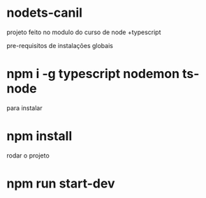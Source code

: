 # nodets-canil
projeto  feito no modulo do curso de node +typescript

pre-requisitos de instalações globais 
# npm i -g typescript nodemon ts-node

para instalar 

# npm install 

rodar o projeto 
# npm run start-dev
